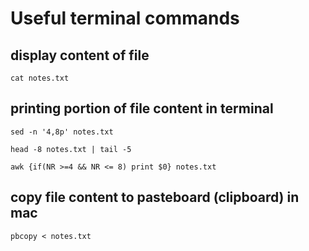 # Useful terminal commands

## display content of file
`cat notes.txt`

## printing portion of file content in terminal

`sed -n '4,8p' notes.txt`

`head -8 notes.txt | tail -5`

`awk {if(NR >=4 && NR <= 8) print $0} notes.txt`

## copy file content to pasteboard (clipboard) in mac

`pbcopy < notes.txt`
